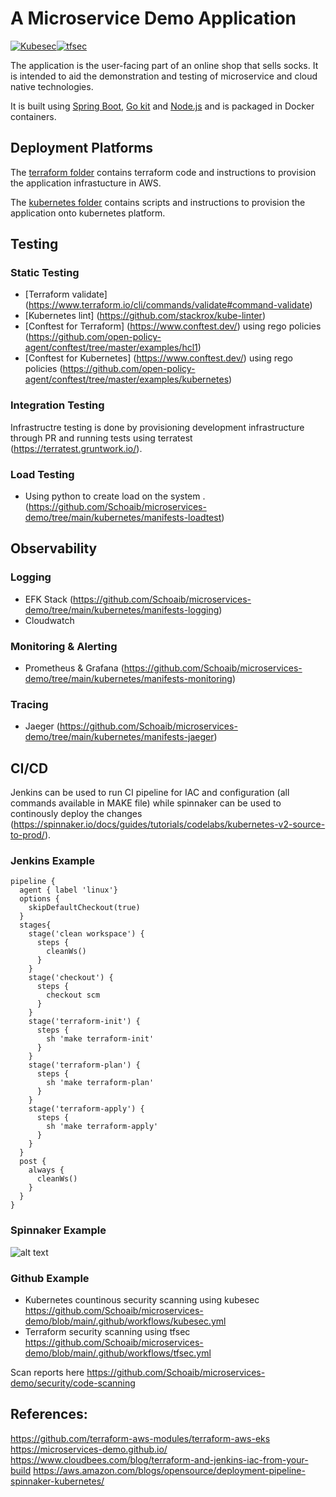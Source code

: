 # A Microservice Demo Application

[![Kubesec](https://github.com/Schoaib/microservices-demo/actions/workflows/kubesec.yml/badge.svg?branch=main)](https://github.com/Schoaib/microservices-demo/actions/workflows/kubesec.yml)[![tfsec](https://github.com/Schoaib/microservices-demo/actions/workflows/tfsec.yml/badge.svg?branch=main)](https://github.com/Schoaib/microservices-demo/actions/workflows/tfsec.yml)

The application is the user-facing part of an online shop that sells socks. It is intended to aid the demonstration and testing of microservice and cloud native technologies.

It is built using [Spring Boot](http://projects.spring.io/spring-boot/), [Go kit](http://gokit.io) and [Node.js](https://nodejs.org/) and is packaged in Docker containers.

## Deployment Platforms

The [terraform folder](./terraform/) contains terraform code and instructions to provision the application infrastucture in AWS.

The [kubernetes folder](./kubernetes/) contains scripts and instructions to provision the application onto kubernetes platform.

## Testing

### Static Testing
- [Terraform validate] (https://www.terraform.io/cli/commands/validate#command-validate)
- [Kubernetes lint] (https://github.com/stackrox/kube-linter)
- [Conftest for Terraform] (https://www.conftest.dev/) using rego policies (https://github.com/open-policy-agent/conftest/tree/master/examples/hcl1)
- [Conftest for Kubernetes] (https://www.conftest.dev/) using rego policies (https://github.com/open-policy-agent/conftest/tree/master/examples/kubernetes)

### Integration Testing
Infrastructre testing is done by provisioning development infrastructure through PR and running tests using terratest (https://terratest.gruntwork.io/).

### Load Testing
- Using python to create load on the system .(https://github.com/Schoaib/microservices-demo/tree/main/kubernetes/manifests-loadtest)

## Observability

### Logging
- EFK Stack (https://github.com/Schoaib/microservices-demo/tree/main/kubernetes/manifests-logging)
- Cloudwatch
### Monitoring & Alerting
- Prometheus & Grafana (https://github.com/Schoaib/microservices-demo/tree/main/kubernetes/manifests-monitoring)
### Tracing 
- Jaeger (https://github.com/Schoaib/microservices-demo/tree/main/kubernetes/manifests-jaeger)

## CI/CD
Jenkins can be used to run CI pipeline for IAC and configuration (all commands available in MAKE file) while spinnaker can be used to continously deploy the changes (https://spinnaker.io/docs/guides/tutorials/codelabs/kubernetes-v2-source-to-prod/).

### Jenkins Example
```
pipeline {
  agent { label 'linux'}
  options {
    skipDefaultCheckout(true)
  }
  stages{
    stage('clean workspace') {
      steps {
        cleanWs()
      }
    }
    stage('checkout') {
      steps {
        checkout scm
      }
    }
    stage('terraform-init') {
      steps {
        sh 'make terraform-init'
      }
    }
    stage('terraform-plan') {
      steps {
        sh 'make terraform-plan'
      }
    }
    stage('terraform-apply') {
      steps {
        sh 'make terraform-apply'
      }
    }
  }
  post {
    always {
      cleanWs()
    }
  }
}
```

### Spinnaker Example
![alt text](https://d2908q01vomqb2.cloudfront.net/ca3512f4dfa95a03169c5a670a4c91a19b3077b4/2019/07/02/prabhat-spinnaker-8.7.1-pipeline.png)

### Github Example
- Kubernetes countinous security scanning using kubesec https://github.com/Schoaib/microservices-demo/blob/main/.github/workflows/kubesec.yml
- Terraform  security scanning using tfsec https://github.com/Schoaib/microservices-demo/blob/main/.github/workflows/tfsec.yml

Scan reports here 
https://github.com/Schoaib/microservices-demo/security/code-scanning


## References:
https://github.com/terraform-aws-modules/terraform-aws-eks
https://microservices-demo.github.io/
https://www.cloudbees.com/blog/terraform-and-jenkins-iac-from-your-build
https://aws.amazon.com/blogs/opensource/deployment-pipeline-spinnaker-kubernetes/
